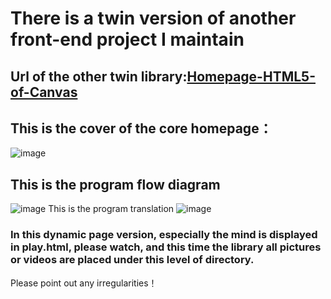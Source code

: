 # There is a twin version of another front-end project I maintain
## Url of the other twin library:[Homepage-HTML5-of-Canvas](https://github.com/CUGLin/Homepage-HTML5-of-Canvas)
## This is the cover of the core homepage：
![image](https://github.com/CUGLin/New-project-of-homepage/assets/122336135/071265bd-ac48-44b5-82f1-3845c500fe79)
## This is the program flow diagram
![image](https://github.com/CUGLin/New-project-of-homepage/assets/122336135/7ff7d960-e206-4d66-af56-533654ca552b)
This is the program translation
![image](https://github.com/CUGLin/New-project-of-homepage/assets/122336135/ce9c8d44-65a0-487f-817d-a300f89ad1b5)
### In this dynamic page version, especially the mind is displayed in play.html, please watch, and this time the library all pictures or videos are placed under this level of directory.
Please point out any irregularities！
